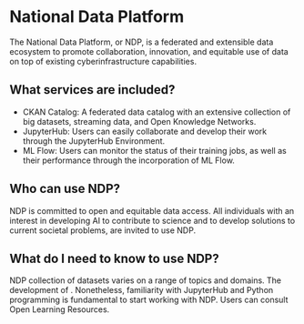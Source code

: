 # National Data Platform

The National Data Platform, or NDP, is a federated and extensible data ecosystem to promote collaboration, innovation, and equitable use of data on top of existing cyberinfrastructure capabilities.

## What services are included?

- CKAN Catalog: A federated data catalog with an extensive collection of big datasets, streaming data, and Open Knowledge Networks.
- JupyterHub: Users can easily collaborate and develop their work through the JupyterHub Environment.
- ML Flow: Users can monitor the status of their training jobs, as well as their performance through the incorporation of ML Flow.

## Who can use NDP?

NDP is committed to open and equitable data access. All individuals with an interest in developing AI to contribute to science and to develop solutions to current societal problems, are invited to use NDP.

## What do I need to know to use NDP?

NDP collection of datasets varies on a range of topics and domains. The development of . Nonetheless, familiarity with JupyterHub and Python programming is fundamental to start working with NDP. Users can consult Open Learning Resources.
